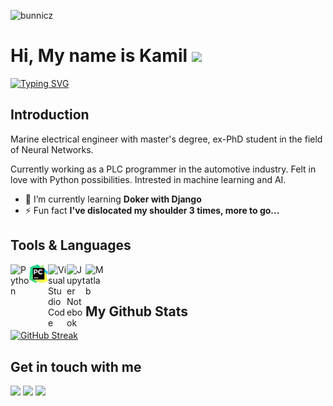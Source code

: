 <p align="left"> <img src="https://komarev.com/ghpvc/?username=bunnicz&label=Profile%20views&color=0e75b6&style=flat" alt="bunnicz" /> </p>

# Hi, My name is Kamil <img src="https://raw.githubusercontent.com/MartinHeinz/MartinHeinz/master/wave.gif" width="30px">
[![Typing SVG](https://readme-typing-svg.herokuapp.com?font=jetbrains+mono&size=25&duration=3000&vCenter=true&width=500&lines=Automotive+PLC+programmer;Python+enthusiast;Learning+is+the+key)](https://git.io/typing-svg)

## Introduction
Marine electrical engineer with master's degree, ex-PhD student in the field of Neural Networks. 

Currently working as a PLC programmer in the automotive industry. Felt in love with Python possibilities. Intrested in machine learning and AI.
- 🌱 I’m currently learning **Doker with Django**
- ⚡ Fun fact **I've dislocated my shoulder 3 times, more to go...**

## Tools & Languages
<a href="https://www.python.org/">
  <img align="left" alt="Python" title="Python" width="30px" src="https://upload.wikimedia.org/wikipedia/commons/thumb/c/c3/Python-logo-notext.svg/800px-Python-logo-notext.svg.png" />
</a>
<a href="https://www.jetbrains.com/pycharm/" target="_blank" rel="noreferrer"> 
	<img align="left" alt="PyCharm" title="PyCharm" width="30px" src="https://raw.githubusercontent.com/github/explore/d8574c7bce27faa27fb879bca56dfe351ee66efd/topics/pycharm/pycharm.png" /> 
</a> 
<a href="https://code.visualstudio.com/">
  <img align="left" alt="Visual Studio Code" title="Visual Studio Code" width="30px" src="https://img.icons8.com/fluency/344/visual-studio-code-2019.png" />
</a>
<a href="https://jupyter.org/">
  <img align="left" alt="Jupyter Notebook" title="Jupyter Notebook" width="30px" src="https://jupyter.org/assets/homepage/main-logo.svg" />
</a>
<a href="https://www.mathworks.com/" target="_blank" rel="noreferrer"> 
	<img align="left" alt="Matlab" title="Matlab" width="30px" src="https://upload.wikimedia.org/wikipedia/commons/2/21/Matlab_Logo.png" /> 
</a> 
<br></br>

## My Github Stats
[![GitHub Streak](http://github-readme-streak-stats.herokuapp.com?user=Bunnicz&theme=onedark_duo&date_format=j%20M%5B%20Y%5D)](https://git.io/streak-stats)

## Get in touch with me
[![](https://img.shields.io/badge/Gmail-D14836?style=for-the-badge&logo=gmail&logoColor=white)](mailto:kpodgorski367@gmail.com) 
[![](https://img.shields.io/badge/LinkedIn-0077B5?style=for-the-badge&logo=linkedin&logoColor=white)](https://www.linkedin.com/in/kamil-podgorski-plc) 
[![](https://img.shields.io/badge/YouTube-FF0000?style=for-the-badge&logo=youtube&logoColor=white)](https://www.youtube.com/channel/UCCvJ1KZN3c1RlnH7gyGpJZg) 
